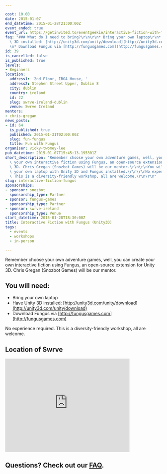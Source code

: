 ```yaml
---

cost: 10.00
date: 2015-01-07
end_datetime: 2015-01-28T21:00:00Z
event_ended: true
event_url: https://getinvited.to/eventgeekie/interactive-fiction-with-fungus/
faq: "### What do I need to bring?\r\n\r\n* Bring your own laptop\r\n* Have Unity\
  \ 3D installed: [http://unity3d.com/unity/download](http://unity3d.com/unity/download)\r\
  \n* Download Fungus via [http://fungusgames.com](http://fungusgames.com)\r\n"
id: 39
is_cancelled: false
is_published: true
levels:
- Beginners
location:
  address1: '2nd Floor, IBOA House, '
  address2: Stephen Street Upper, Dublin 8
  city: dublin
  country: ireland
  id: 22
  slug: swrve-ireland-dublin
  venue: Swrve Ireland
mentors:
- chris-gregan
news_posts:
- id: 64
  is_published: true
  published: 2015-01-31T02:00:00Z
  slug: fun-fungus
  title: Fun with Fungus
organiser: vicky-twomey-lee
pub_datetime: 2015-01-07T15:45:13.195301Z
short_description: "Remember choose your own adventure games, well, you can create\
  \ your own interactive fiction using Fungus, an open-source extension for Unity\
  \ 3D. Chris Gregan (Snozbot Games) will be our mentor.\r\n\r\nYou will need to bring\
  \ your own laptop with Unity 3D and Fungus installed.\r\n\r\nNo experience required.\
  \ This is a diversity-friendly workshop, all are welcome.\r\n\r\n"
slug: interactive-fiction-fungus
sponsorships:
- sponsor: snozbot
  sponsorship_type: Partner
- sponsor: fungus-games
  sponsorship_type: Partner
- sponsor: swrve-ireland
  sponsorship_type: Venue
start_datetime: 2015-01-28T18:30:00Z
title: Interactive Fiction with Fungus (Unity3D)
tags:
  - events
  - workshops
  - in-person

---
```


Remember choose your own adventure games, well, you can create your own interactive fiction using Fungus, an open-source extension for Unity 3D. Chris Gregan (Snozbot Games) will be our mentor.

## You will need:

* Bring your own laptop
* Have Unity 3D installed: [http://unity3d.com/unity/download](http://unity3d.com/unity/download)
* Download Fungus via [http://fungusgames.com](http://fungusgames.com)

No experience required. This is a diversity-friendly workshop, all are welcome.

## Location of Swrve

<iframe src="https://www.google.com/maps/embed?pb=!1m18!1m12!1m3!1d595.5315006876099!2d-6.267051058670273!3d53.3410006123712!2m3!1f0!2f0!3f0!3m2!1i1024!2i768!4f13.1!3m3!1m2!1s0x4163832e6de16629%3A0xcee791d309e66a65!2sSwrve!5e0!3m2!1sen!2sie!4v1420645111908" width="400" height="300" frameborder="0" style="border:0"></iframe>


## Questions? Check out our [FAQ](#faq).
